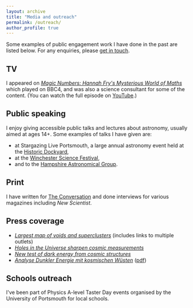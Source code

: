 ```yaml
---
layout: archive
title: "Media and outreach"
permalink: /outreach/
author_profile: true
---
```


Some examples of public engagement work I have done in the past are listed below. For any enquiries, please 
[get in touch](https://seshnadathur.github.io/contact/).

TV
----
I appeared on [*Magic Numbers: Hannah Fry's Mysterious World of 
Maths*](https://www.bbc.co.uk/programmes/b0bn9dth) which played on BBC4, and was also a science consultant for some of 
the content. (You can watch the full episode on 
[YouTube](https://www.youtube.com/watch?v=TKKUZoqSTxw&ab_channel=oscarmanrique).)

Public speaking
----
I enjoy giving accessible public talks and lectures about astronomy, usually aimed at ages 14+. Some examples of talks 
I have given are:
- at Stargazing Live Portsmouth, a large annual astronomy event held at the [Historic 
Dockyard](https://www.historicdockyard.co.uk/index.php),
- at the [Winchester Science Festival](https://www.winchestersciencecentre.org/),
- and to the [Hampshire Astronomical Group](https://hantsastro.org.uk/).
 
Print
----
I have written for [The Conversation](https://theconversation.com/biggest-map-of-giant-voids-and-clusters-in-the-universe-solves-major-cosmological-puzzle-67197) 
and done interviews for various magazines including *New Scientist*. 

Press coverage
---
- [*Largest map of voids and superclusters*](https://researchportal.port.ac.uk/portal/en/clippings/creation-of-the-largest-ever-map-of-voids-and-superclusters-in-the-universe(4310216c-423c-444e-82e0-519b2fe48d28).html)
(includes links to multiple outlets)
- [*Holes in the Universe sharpen cosmic measurements*](https://researchportal.port.ac.uk/portal/en/clippings/holes-in-the-universe-sharpen-cosmic-measurements(48da4e84-a4e6-4082-a23d-8d22e80446d9).html)
- [*New test of dark energy from cosmic structures*](https://researchportal.port.ac.uk/portal/en/clippings/new-test-of-dark-energy-and-expansion-from-cosmic-structures(e129b09a-f12a-474a-9108-7ea2de7e60f6).html)
- [*Analyse Dunkler Energie mit kosmischen W&uuml;sten*](https://www.spektrum.de/magazin/analyse-dunkler-energie-mit-kosmischen-wuesten/1746218) ([pdf](http://seshnadathur.github.io/files/S&Wartikel.pdf))

Schools outreach
---
I've been part of Physics A-level Taster Day events organised by the University of Portsmouth for local schools. 